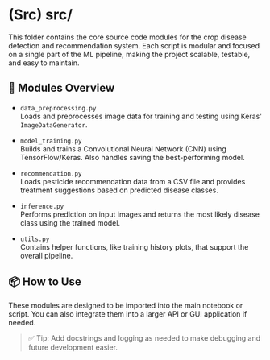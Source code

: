 # (Src) src/

This folder contains the core source code modules for the crop disease detection and recommendation system. Each script is modular and focused on a single part of the ML pipeline, making the project scalable, testable, and easy to maintain.

## 📄 Modules Overview

- `data_preprocessing.py`  
  Loads and preprocesses image data for training and testing using Keras' `ImageDataGenerator`.

- `model_training.py`  
  Builds and trains a Convolutional Neural Network (CNN) using TensorFlow/Keras. Also handles saving the best-performing model.

- `recommendation.py`  
  Loads pesticide recommendation data from a CSV file and provides treatment suggestions based on predicted disease classes.

- `inference.py`  
  Performs prediction on input images and returns the most likely disease class using the trained model.

- `utils.py`  
  Contains helper functions, like training history plots, that support the overall pipeline.

## 📦 How to Use

These modules are designed to be imported into the main notebook or script. You can also integrate them into a larger API or GUI application if needed.

> ✅ Tip: Add docstrings and logging as needed to make debugging and future development easier.
